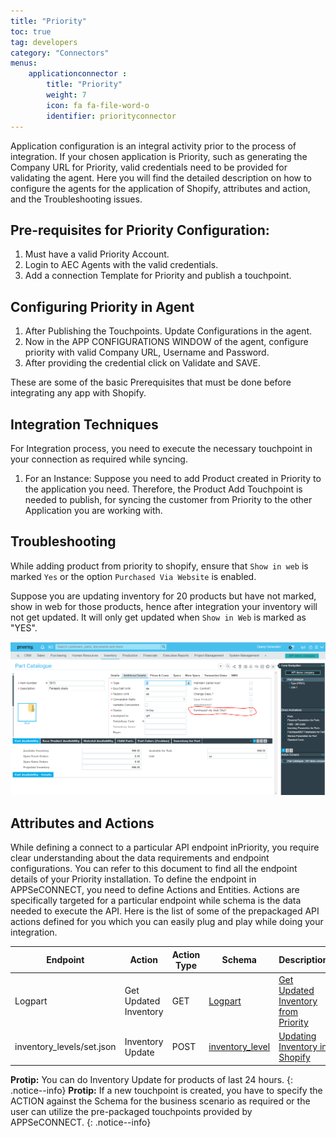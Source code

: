```yaml
---
title: "Priority"
toc: true
tag: developers
category: "Connectors"
menus: 
    applicationconnector :
        title: "Priority"
        weight: 7
        icon: fa fa-file-word-o
        identifier: priorityconnector
---
```


Application configuration is an integral activity prior to the process of integration. If your chosen application is Priority, such as generating the Company URL for Priority, 
valid credentials need to be provided for validating the agent.
Here you will find the detailed description on how to configure the agents for the application of Shopify, attributes and action, and the Troubleshooting issues.


## Pre-requisites for Priority Configuration:

1. Must have a valid Priority Account.
2. Login to AEC Agents with the valid credentials.
3. Add a connection Template for Priority and publish a touchpoint.


## Configuring Priority in Agent

1. After Publishing the Touchpoints. Update Configurations in the agent.
2. Now in the APP CONFIGURATIONS WINDOW of the agent, configure priority with valid Company URL, Username and Password.
3. After providing the credential click on Validate and SAVE.

These are some of the basic Prerequisites that must be done before integrating any app with Shopify.

## Integration Techniques

For Integration process, you need to execute the necessary touchpoint in your connection as required while syncing.

1.	For an Instance: Suppose you need to add Product created in Priority to the application you need. 
    Therefore, the Product Add Touchpoint is needed to publish, for syncing the customer from Priority 
    to the other Application you are working with.

## Troubleshooting

While adding product from priority to shopify, ensure that `Show in web` is marked `Yes` or the option `Purchased Via Website` is enabled. 

Suppose you are updating inventory for 20 products but have not marked, show in web for those products, hence after integration your inventory will
not get updated. It will only get updated when `Show in Web` is marked as "YES".

![Troubleshoot-Priority](/staticfiles/connectors/media/application-connector/Troubleshoot-Priority.png)
## Attributes and Actions

While defining a connect to a particular API endpoint inPriority, you require clear understanding about the data requirements 
and endpoint configurations. You can refer to this document to find all the endpoint details of your Priority installation. 
To define the endpoint in APPSeCONNECT, you need to define Actions and Entities. Actions are specifically targeted for a particular 
endpoint while schema is the data needed to execute the API. Here is the list of some of the prepackaged API actions defined for you 
which you can easily plug and play while doing your integration.

|Endpoint|Action|Action Type|Schema|Description|
|---|---|---|---|------|
Logpart|Get Updated Inventory|GET|[Logpart](http://aec-dev-portal.azurewebsites.net/AppEntity?AppVersionId=c831ec5b-88b5-4371-9e5d-94c23e24aec7&orgId=cc233c74-f2ed-4f13-9595-f1269e39b007)|[Get Updated Inventory from Priority](https://prioritysoftware.github.io/restapi/query/#Filtering_a_Collection)|
inventory_levels/set.json|Inventory Update |POST|[inventory_level](http://aec-dev-portal.azurewebsites.net/AppEntity?AppVersionId=00f3aca0-b991-490d-a8e9-57294235f621&orgId=d21688a4-8967-48de-ae82-31dda565ec51)|[Updating Inventory in Shopify](https://help.shopify.com/en/api/reference/inventory/inventorylevel#set)|

**Protip:** You can do Inventory Update for products of last 24 hours.
{: .notice--info}
**Protip:** If a new touchpoint is created, you have to specify the ACTION 
against the Schema for the business scenario as required or the user can utilize the pre-packaged touchpoints provided by APPSeCONNECT.
{: .notice--info}

